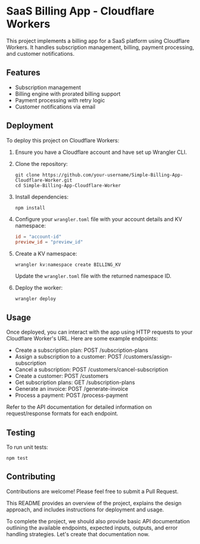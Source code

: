 # SaaS Billing App - Cloudflare Workers

This project implements a billing app for a SaaS platform using Cloudflare Workers. It handles subscription management, billing, payment processing, and customer notifications.

## Features

- Subscription management
- Billing engine with prorated billing support
- Payment processing with retry logic
- Customer notifications via email

## Deployment

To deploy this project on Cloudflare Workers:

1. Ensure you have a Cloudflare account and have set up Wrangler CLI.

2. Clone the repository:
   ```
   git clone https://github.com/your-username/Simple-Billing-App-Cloudflare-Worker.git
   cd Simple-Billing-App-Cloudflare-Worker
   ```

3. Install dependencies:
   ```
   npm install
   ```

4. Configure your `wrangler.toml` file with your account details and KV namespace:
   ```toml
   id = "account-id"
   preview_id = "preview_id"
   ```

5. Create a KV namespace:
   ```
   wrangler kv:namespace create BILLING_KV
   ```
   Update the `wrangler.toml` file with the returned namespace ID.

6. Deploy the worker:
   ```
   wrangler deploy
   ```

## Usage

Once deployed, you can interact with the app using HTTP requests to your Cloudflare Worker's URL. Here are some example endpoints:

- Create a subscription plan: POST /subscription-plans
- Assign a subscription to a customer: POST /customers/assign-subscription
- Cancel a subscription: POST /customers/cancel-subscription
- Create a customer: POST /customers
- Get subscription plans: GET /subscription-plans
- Generate an invoice: POST /generate-invoice
- Process a payment: POST /process-payment

Refer to the API documentation for detailed information on request/response formats for each endpoint.

## Testing

To run unit tests:

```
npm test
```

## Contributing

Contributions are welcome! Please feel free to submit a Pull Request.


This README provides an overview of the project, explains the design approach, and includes instructions for deployment and usage.

To complete the project, we should also provide basic API documentation outlining the available endpoints, expected inputs, outputs, and error handling strategies. Let's create that documentation now.


